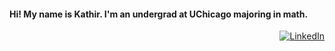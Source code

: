 <p align="center"><h4>Hi! My name is Kathir. I'm an undergrad at UChicago majoring in math.</h4></p>

<p align="right"><a href=https://www.linkedin.com/in/kathir-meyyappan/><img alt="LinkedIn" src="https://img.shields.io/badge/-Kathir_Meyyappan-blue?style=flat-square&logo=Linkedin&logoColor=white&link=https://www.linkedin.com/in/kathir-meyyappan/"></a>
</p>
